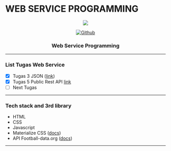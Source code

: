 # WEB SERVICE PROGRAMMING

<p align="center">
  <img src="https://encrypted-tbn0.gstatic.com/images?q=tbn%3AANd9GcRIN3ugV8qUKM72eTgMZspMBX3nZJ9O9QhMsg&usqp=CAU"/>
</p>

<p align="center">
<!--   <a href="https://www.linkedin.com/in/imam-mufiid-2870141b2/"><img alt="LinkedIn"></a> -->
  <a href="https://github.com/imufiid"><img alt="Github" src="https://img.shields.io/github/followers/imufiid?label=follow&style=social"></a>
  <h3 align="center">Web Service Programming</h3>
</p>

---

### List Tugas Web Service
- [x] Tugas 3 JSON ([link](https://github.com/imufiid/Web-Service-Programming/tree/master/tugas3_JSON))
- [x] Tugas 5 Public Rest API [link](https://github.com/imufiid/Web-Service-Programming/tree/master/tugas5_Public_REST_API)
- [ ] Next Tugas

---

### Tech stack and 3rd library
- HTML
- CSS 
- Javascript 
- Materialize CSS ([docs](https://materializecss.com/))
- API Football-data.org ([docs](https://www.football-data.org/))

---